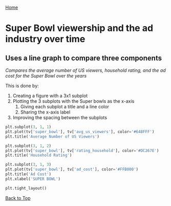 <a href="https://mayadickson.github.io/Portfolio/">Home</a>


# Super Bowl viewership and the ad industry over time
## Uses a line graph to compare three components
*Compares the average number of US viewers, household rating, and the ad cost for the Super Bowl over the years*

This is done by:
1. Creating a figure with a 3x1 subplot
2. Plotting the 3 subplots with the Super bowls as the x-axis
    1. Giving each subplot a title and a line color
    2. Sharing the x-axis label
3. Improving the spacing between the subplots


```python
plt.subplot(3, 1, 1)
plt.plot(tv['super_bowl'], tv['avg_us_viewers'], color='#648FFF')
plt.title('Average Number of US Viewers')

plt.subplot(3, 1, 2)
plt.plot(tv['super_bowl'], tv['rating_household'], color='#DC267E')
plt.title('Household Rating')

plt.subplot(3, 1, 3)
plt.plot(tv['super_bowl'], tv['ad_cost'], color='#FFB000')
plt.title('Ad Cost')
plt.xlabel('SUPER BOWL')

plt.tight_layout()
```

<a href="https://mayadickson.github.io/Portfolio/SB_code.html">Back to Top</a>
